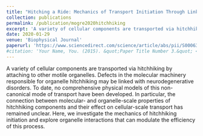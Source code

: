 ```yaml
---
title: "Hitching a Ride: Mechanics of Transport Initiation Through Linker-Mediated Hitchhiking"
collection: publications
permalink: /publication/mogre2020hitchhiking
excerpt: 'A variety of cellular components are transported via hitchhiking by attaching to other motile organelles. Defects in the molecular machinery responsible for organelle hitchhiking may be linked with neurodegenerative disorders. To date, no comprehensive physical models of this non-canonical mode of transport have been developed. In particular, the connection between molecular- and organelle-scale properties of hitchhiking components and their effect on cellular-scale transport has remained unclear. Here, we investigate the mechanics of hitchhiking initiation and explore organelle interactions that can modulate the efficiency of this process.'
date: 2020-01-29
venue: 'Biophysical Journal'
paperurl: 'https://www.sciencedirect.com/science/article/abs/pii/S0006349520300795'
#citation: 'Your Name, You. (2015). &quot;Paper Title Number 3.&quot; <i>Journal 1</i>. 1(3).'
---
```

A variety of cellular components are transported via hitchhiking by attaching to other motile organelles. Defects in the molecular machinery responsible for organelle hitchhiking may be linked with neurodegenerative disorders. To date, no comprehensive physical models of this non-canonical mode of transport have been developed. In particular, the connection between molecular- and organelle-scale properties of hitchhiking components and their effect on cellular-scale transport has remained unclear. Here, we investigate the mechanics of hitchhiking initiation and explore organelle interactions that can modulate the efficiency of this process.